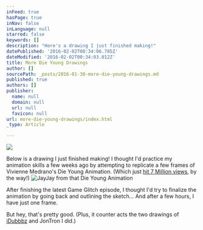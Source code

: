 ```yaml
---
inFeed: true
hasPage: true
inNav: false
inLanguage: null
starred: false
keywords: []
description: "Here's a drawing I just finished making!"
datePublished: '2016-02-02T00:34:06.785Z'
dateModified: '2016-02-02T00:34:03.012Z'
title: More Die Young Drawings
author: []
sourcePath: _posts/2016-01-30-more-die-young-drawings.md
published: true
authors: []
publisher:
  name: null
  domain: null
  url: null
  favicon: null
url: more-die-young-drawings/index.html
_type: Article

---
```

![](https://s3-us-west-2.amazonaws.com/the-grid-img/p/7bf4023b67cf89efe58fd54abb9e8892291d3666.jpg)

Below is a drawing I just finished making! I thought I'd practice my animation skills a few weeks ago by attempting to replicate a few frames of Vivienne Medrano's Die Young Animation. (Which just [hit 7 Million views][0], by the way!)
![JayJay from that Die Young Animation](https://s3-us-west-2.amazonaws.com/the-grid-img/p/32d46321d0d158e5d8d8724e26dbe5b18b635d79.jpg)

After finishing the latest Game Glitch episode, I thought I'd try to finalize the animation by going back and outlining the sketch... And after a few hours, I have just one frame.

But hey, that's pretty good. (Plus, it counter acts the two drawings of [iDubbbz][1] and JonTron I did.)

[0]: https://www.youtube.com/watch?v=-PKNuZovuSw
[1]: http://www.averymiller.org/some-older-drawings/